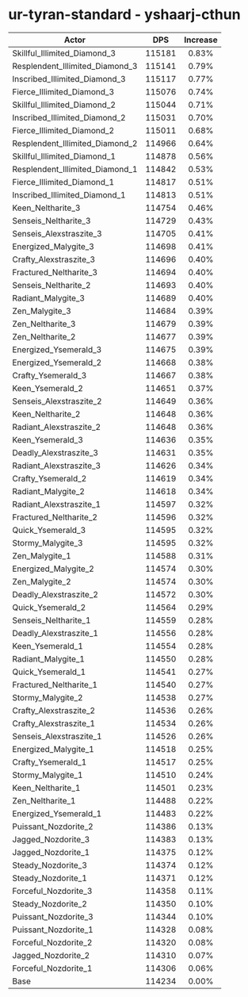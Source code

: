 # ur-tyran-standard - yshaarj-cthun
| Actor | DPS | Increase |
|---|:---:|:---:|
|Skillful_Illimited_Diamond_3|115181|0.83%|
|Resplendent_Illimited_Diamond_3|115141|0.79%|
|Inscribed_Illimited_Diamond_3|115117|0.77%|
|Fierce_Illimited_Diamond_3|115076|0.74%|
|Skillful_Illimited_Diamond_2|115044|0.71%|
|Inscribed_Illimited_Diamond_2|115031|0.70%|
|Fierce_Illimited_Diamond_2|115011|0.68%|
|Resplendent_Illimited_Diamond_2|114966|0.64%|
|Skillful_Illimited_Diamond_1|114878|0.56%|
|Resplendent_Illimited_Diamond_1|114842|0.53%|
|Fierce_Illimited_Diamond_1|114817|0.51%|
|Inscribed_Illimited_Diamond_1|114813|0.51%|
|Keen_Neltharite_3|114754|0.46%|
|Senseis_Neltharite_3|114729|0.43%|
|Senseis_Alexstraszite_3|114705|0.41%|
|Energized_Malygite_3|114698|0.41%|
|Crafty_Alexstraszite_3|114696|0.40%|
|Fractured_Neltharite_3|114694|0.40%|
|Senseis_Neltharite_2|114693|0.40%|
|Radiant_Malygite_3|114689|0.40%|
|Zen_Malygite_3|114684|0.39%|
|Zen_Neltharite_3|114679|0.39%|
|Zen_Neltharite_2|114677|0.39%|
|Energized_Ysemerald_3|114675|0.39%|
|Energized_Ysemerald_2|114668|0.38%|
|Crafty_Ysemerald_3|114667|0.38%|
|Keen_Ysemerald_2|114651|0.37%|
|Senseis_Alexstraszite_2|114649|0.36%|
|Keen_Neltharite_2|114648|0.36%|
|Radiant_Alexstraszite_2|114648|0.36%|
|Keen_Ysemerald_3|114636|0.35%|
|Deadly_Alexstraszite_3|114631|0.35%|
|Radiant_Alexstraszite_3|114626|0.34%|
|Crafty_Ysemerald_2|114619|0.34%|
|Radiant_Malygite_2|114618|0.34%|
|Radiant_Alexstraszite_1|114597|0.32%|
|Fractured_Neltharite_2|114596|0.32%|
|Quick_Ysemerald_3|114595|0.32%|
|Stormy_Malygite_3|114595|0.32%|
|Zen_Malygite_1|114588|0.31%|
|Energized_Malygite_2|114574|0.30%|
|Zen_Malygite_2|114574|0.30%|
|Deadly_Alexstraszite_2|114572|0.30%|
|Quick_Ysemerald_2|114564|0.29%|
|Senseis_Neltharite_1|114559|0.28%|
|Deadly_Alexstraszite_1|114556|0.28%|
|Keen_Ysemerald_1|114554|0.28%|
|Radiant_Malygite_1|114550|0.28%|
|Quick_Ysemerald_1|114541|0.27%|
|Fractured_Neltharite_1|114540|0.27%|
|Stormy_Malygite_2|114538|0.27%|
|Crafty_Alexstraszite_2|114536|0.26%|
|Crafty_Alexstraszite_1|114534|0.26%|
|Senseis_Alexstraszite_1|114526|0.26%|
|Energized_Malygite_1|114518|0.25%|
|Crafty_Ysemerald_1|114517|0.25%|
|Stormy_Malygite_1|114510|0.24%|
|Keen_Neltharite_1|114501|0.23%|
|Zen_Neltharite_1|114488|0.22%|
|Energized_Ysemerald_1|114483|0.22%|
|Puissant_Nozdorite_2|114386|0.13%|
|Jagged_Nozdorite_3|114383|0.13%|
|Jagged_Nozdorite_1|114375|0.12%|
|Steady_Nozdorite_3|114374|0.12%|
|Steady_Nozdorite_1|114371|0.12%|
|Forceful_Nozdorite_3|114358|0.11%|
|Steady_Nozdorite_2|114350|0.10%|
|Puissant_Nozdorite_3|114344|0.10%|
|Puissant_Nozdorite_1|114328|0.08%|
|Forceful_Nozdorite_2|114320|0.08%|
|Jagged_Nozdorite_2|114310|0.07%|
|Forceful_Nozdorite_1|114306|0.06%|
|Base|114234|0.00%|
